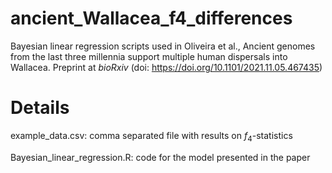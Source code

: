 # ancient_Wallacea_f4_differences

Bayesian linear regression scripts used in Oliveira et al., Ancient genomes from the last three millennia support multiple human dispersals into Wallacea. Preprint at *bioRxiv* (doi: https://doi.org/10.1101/2021.11.05.467435)


# Details

example_data.csv: comma separated file with results on *f*<sub>4</sub>-statistics

Bayesian_linear_regression.R: code for the model presented in the paper


